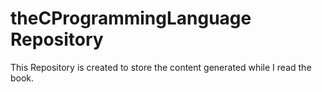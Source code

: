 # theCProgrammingLanguage Repository

This Repository is created to store the content generated while I read the book.
